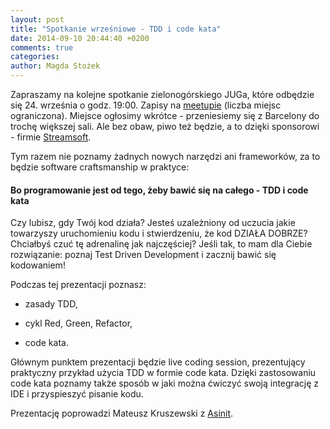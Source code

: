 ```yaml
---
layout: post
title: "Spotkanie wrześniowe - TDD i code kata"
date: 2014-09-10 20:44:40 +0200
comments: true
categories: 
author: Magda Stożek
---
```

Zapraszamy na kolejne spotkanie zielonogórskiego JUGa, które odbędzie się 24. września o godz. 19:00. Zapisy na <a href="http://www.meetup.com/Zielona-Gora-JUG/events/203875102/" target="_blank">meetupie</a> (liczba miejsc ograniczona). Miejsce ogłosimy wkrótce - przeniesiemy się z Barcelony do trochę większej sali. Ale bez obaw, piwo też będzie, a to dzięki sponsorowi - firmie <a href="http://www.streamsoft.pl/" target="_blank">Streamsoft</a>.

Tym razem nie poznamy żadnych nowych narzędzi ani frameworków, za to będzie software craftsmanship w praktyce:

#### Bo programowanie jest od tego, żeby bawić się na całego - TDD i code kata

Czy lubisz, gdy Twój kod działa? Jesteś uzależniony od uczucia jakie towarzyszy uruchomieniu kodu i stwierdzeniu, że kod DZIAŁA DOBRZE? Chciałbyś czuć tę adrenalinę jak najczęściej? Jeśli tak, to mam dla Ciebie rozwiązanie: poznaj Test Driven Development i zacznij bawić się kodowaniem!

<!-- more -->

Podczas tej prezentacji poznasz:

- zasady TDD,

- cykl Red, Green, Refactor,

- code kata.

Głównym punktem prezentacji będzie live coding session, prezentujący praktyczny przykład użycia TDD w formie code kata. Dzięki zastosowaniu code kata poznamy także sposób w jaki można ćwiczyć swoją integrację z IDE i przyspieszyć pisanie kodu.

Prezentację poprowadzi Mateusz Kruszewski z <a href="http://www.asinit.com/" target="_blank">Asinit</a>. 
